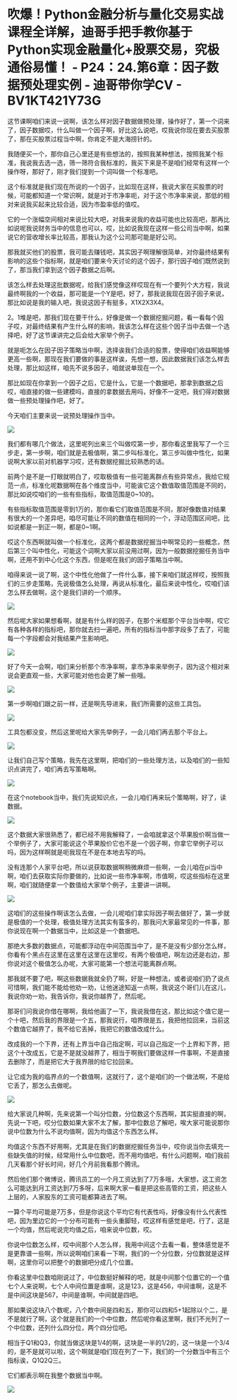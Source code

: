 # 吹爆！Python金融分析与量化交易实战课程全详解，迪哥手把手教你基于Python实现金融量化+股票交易，究极通俗易懂！ - P24：24.第6章：因子数据预处理实例 - 迪哥带你学CV - BV1KT421Y73G

这节课啊咱们来说一说啊，该怎么样对因子数据做预处理，操作好了，第一个词来了，因子数据哎，什么叫做一个因子啊，好比这么说吧，哎我说你现在要去买股票了，那在买股票过程当中啊，你肯定不是大海捞针的。

我随便买一个，那你自己心里还是有些想法的，按照我某种想法，按照我某个标准，我说我去选一选，筛一筛符合我标准的，我买下来是不是咱们经常有这样一个操作呀，那好了，刚才我们提到一个词叫做一个标准吧。

这个标准就是我们现在所说的一个因子，比如现在这样，我说大家在买股票的时候，可能都知道一个常识啊，就是对于市净率呃，对于这个市净率来说，那低的相对来说我买起来比较合适，因为市盈率低的值哎。

它的一个涨幅空间相对来说比较大吧，对我来说我的收益可能也比较高吧，那再比如说呢我说财务当中的信息也可以，哎，比如说我现在这样一些公司当中啊，如果说它的营收增长率比较高，那我认为这个公司那可能是好公司。

那我就买他们的股票，我可能去赚钱吧，其实因子啊理解很简单，对你最终结果有影响的这些个指标啊，就是咱们要来今天讨论的这个因子，那行因子咱们既然说到了，那当我们拿到这个因子数据之后啊。

该怎么样去处理这批数据呢，给我们感觉像这样哎现在有一个要列个大方程，我说最终啊我的一个收益，那可能是一个Y是吧，好了，那我说我现在因子因子来说，那比如说是我的输入吧，我说这因子有挺多，X1X2X3X4。

2。1堆是吧，那我们现在要干什么，好像是做一个数据挖掘问题，看一看每个因子哎，对最终结果有产生什么样的影响，我该怎么样在这些个因子当中去做一个选择吧，好了这节课讲完之后会给大家举个例子。

就是呃怎么在因子因子策略当中啊，选择诶我们合适的股票，使得咱们收益啊能够更高一些啊，那现在我们要做的事是这样诶，先想一想，因此数据我们该怎么样去处理，那比如这样，咱先不说多因子，咱就说单现在一个。

那比如现在你拿到一个因子之后，它是什么，它是一个数据吧，那拿到数据之后哎，咱直接的做一些建模吗，直接的拿数据去用吗，好像不一定吧，我们得对数据做一些预处理操作吧，好了。

今天咱们主要来说一说预处理操作当中。

![](img/4072d7fe4d98e7f32b4af5872a030c81_1.png)

我们都有哪几个做法，这里呢列出来三个叫做哎第一步，那你看这里我写了一个三步走，第一步啊，咱们就是去极值啊，第二步叫标准化，第三步叫做中性化，如果说啊大家以前对机器学习哎，还有数据挖掘比较熟悉的话。

前两个是不是一打眼就明白了，哎取极值有一些可能离群点有些异常点，我给它规范一点，标准化呢数据啊在各个维度当中，可能诶它这个数值取值范围是不同的，那比如说哎咱们的一些有些指标，取值范围是0~10的。

有些指标取值范围是零到1万的，那你看它们取值范围是不同，那好像数值对结果有很大的一个差异吧，咱尽可能让不同的数值在相同的一个，浮动范围区间吧，比如说都是一到正一啊，都是0~1啊。

哎这个东西啊就叫做一个标准化，这两个都是数据挖掘当中啊常见的一些概念，然后第三个叫中性化，可能这个词啊大家以前没用过啊，因为一般数据挖掘任务当中啊，还用不到中心化这个东西，但是呢在我们的因子策略当中啊。

咱得来说一说了啊，这个中性化他做了一件什么事，接下来咱们就这样哎，按照我们的三步走策略，先说极值怎么处理，再说从标准化，最后来说中性化，哎咱们该怎么样去做啊，这个是我们讲的一个顺序。



![](img/4072d7fe4d98e7f32b4af5872a030c81_3.png)

然后呢大家如果想看啊，就是有什么样的因子，在那个米框那个平台当中啊，哎它有各种各样的指标吧，那你就去扫一遍吧，所有的指标当中那字段多了去了，可能每一个字段都会对我结果产生影响吧。



![](img/4072d7fe4d98e7f32b4af5872a030c81_5.png)

好了今天一会啊，咱们来分析那个市净率啊，拿市净率来举例子，因为这个相对来说会更直观一些，大家可能对他也会更了解一些哦。



![](img/4072d7fe4d98e7f32b4af5872a030c81_7.png)

第一步啊咱们跟之前一样，还是啊先导进来，我们所需要的这些工具包。

![](img/4072d7fe4d98e7f32b4af5872a030c81_9.png)

工具包都没变，然后这里呢给大家先举例子，一会儿咱们再去那个平台上。

![](img/4072d7fe4d98e7f32b4af5872a030c81_11.png)

让我们自己写个策略，我先在这里啊，把咱们的一些处理方法，以及咱们的一些知识点讲完了，咱们再去写策略啊。



![](img/4072d7fe4d98e7f32b4af5872a030c81_13.png)

在这个notebook当中，我们先说知识点，一会儿咱们再来玩个策略啊，好了，读数据。

![](img/4072d7fe4d98e7f32b4af5872a030c81_15.png)

这个数据大家很熟悉了，都已经不用我解释了，一会咱就拿这个苹果股价啊当做一个举例子了，大家可能说这个苹果股价它也不是一个因子啊，你拿它举例子可以吗，因为这样啊就是呃我现在不是在本地去写的吗。

没有连那个人家平台吧，所以说获取数据啊稍微麻烦一些啊，一会儿咱在pi当中啊，咱们去获取实际你要做的，比如说一些市净率啊，市值啊，哎这些指标在这里啊，咱们就随便拿一个数值给大家举个例子，主要讲一讲啊。



![](img/4072d7fe4d98e7f32b4af5872a030c81_17.png)

这咱们的这些操作啊该怎么去做，一会儿呢咱们拿实际因子啊去做好了，第一步就是极值的一个处理，极值处理方法其实有蛮多的，那我问大家最常见的一件事，那你说现在啊一个数据当中，比如这是一个数据吧。

那绝大多数的数据点，可能都浮动在中间范围当中了，是不是没有少部分怎么样，你看有个黑点在这里在这里在这里在这里哎，有两个极值吧，啊左边还是右边，那你说对这个极值怎么办呢，大家可能第一个想法可能离群点啊。

那我就不要了吧，啊这些数据我就全扔了啊，好是一种想法，或者说咱们扔了说点可惜啊，我们能不能给他劝一劝，让他迷途知返一点啊，我说这个哥们儿在这儿，我说你劝一劝，我告诉你，我说你越界了，然后呢。

那哥们问我说你借在哪啊，我给他画了一下，我说我借在这，那比如这个值它是一个十吧，然后我的界限是一个五，那我说行，咱界限是五，我把他拉回来，当前这个数值它越界了，我不给它丢掉，我把它的数值改成什么。

改成我的一个下界，还有上界当中自己指定啊，可以自己指定一个上界和下界，把这个十改成五，它是不是就没越界了，相当于啊我们要做这样一件事啊，不是直接去删除了，而是把它大于我界限的给它拉回来。

让它成为我的临界点的一个数值啊，这就行了，这个是咱们的一个做法啊，不是给它丢了，那怎么去做呢。

![](img/4072d7fe4d98e7f32b4af5872a030c81_19.png)

给大家说几种啊，先来说第一个叫分位数，分位数这个东西啊，其实挺直接的啊，先说一下吧，哎分位数如果大家不太了解，那中位数总了解吧，唉大家可能说那你说中位数为什么不说均值啊，因为均值这个东西怎么样。

均值这个东西不好用啊，尤其是在我们的数据挖掘任务当中，哎你说当你去填充一些缺失值的时候，经常用什么中位数吧，而不用均值吧，有什么问题啊，咱们我前几天看那个好长时间，好几个月前我看那个腾讯。

然后他们那个微博说，腾讯员工的一个月工资达到了7万多哦，大家想，这工资怎么可能达到月工资达到7万多呀，后来啊大家一看是把这些高管的工资，把这些人上层的，人家股东的工资可能都算进去了啊。

一算个平均可能是7万多，但是你说这个平均它有代表性吗，好像没有什么代表性吧，因为里边它的一个分布可能有一些头重脚轻，哎这样有感觉是吧，行了，这是一个均值，然后呢说完均值之后，咱来说中位数，哎。

你说中位数怎么样，哎中间那个人怎么样，我用中间这个去看一看，整体感觉是不是更靠谱一些啊，所以说啊咱们来看一下啊，我们的一个分位数，分位数就是这样啊，这里你可以把整个的数据吧分成几个位置。

你看这里中位数咱刚说过了，中位数挺好解释的吧，就是中间那个位置它的一个值七个人来说啊，七个人中间位置是谁啊，这是123，这是456，中间谁啊，这是不是中间这块是567，中间是谁啊，中间就是四吧。

那如果说这块八个数呢，八个数中间是四和五，那你可以四和5+1起除以个二，是不是就行了啊，这个就是我们的一个中位数，然后呢你看这里啊，我们不光列了一个中位数，还列什么四分位，两个四分位吧。

相当于Q1和Q3，你就当做这块是1/4的啊，这块是一半的1/2的，这一块是一个3/4的，是不是就可以啦，这个啊就是咱们现在列了一下，我们的一个分数当中有三个指标诶，Q1Q2Q三。

它们都表示啊在我整个数据当中啊。

![](img/4072d7fe4d98e7f32b4af5872a030c81_21.png)